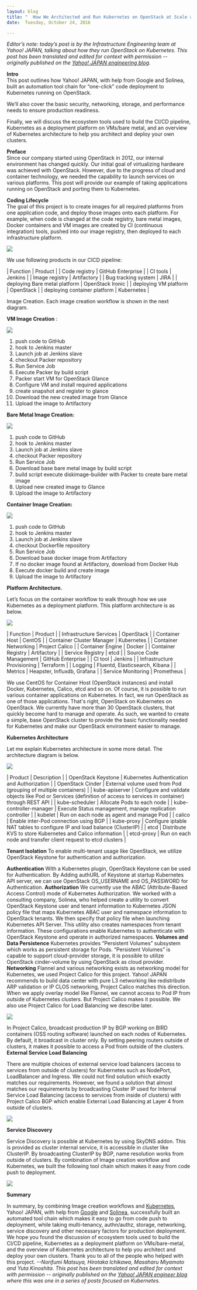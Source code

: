 ```yaml
---
layout: blog
title: "  How We Architected and Run Kubernetes on OpenStack at Scale at Yahoo! JAPAN "
date:  Tuesday, October 24, 2016 

---
```

  
_Editor’s note: today’s post is by the Infrastructure Engineering team at Yahoo! JAPAN, talking about how they run OpenStack on Kubernetes. This post has been translated and edited for context with permission -- originally published on the [Yahoo! JAPAN engineering blog](http://techblog.yahoo.co.jp/infrastructure/os_n_k8s/).&nbsp;_  
  
  
**Intro**  
This post outlines how Yahoo! JAPAN, with help from Google and Solinea, built an automation tool chain for “one-click” code deployment to Kubernetes running on OpenStack.&nbsp;  
  
We’ll also cover the basic security, networking, storage, and performance needs to ensure production readiness.&nbsp;  
  
Finally, we will discuss the ecosystem tools used to build the CI/CD pipeline, Kubernetes as a deployment platform on VMs/bare metal, and an overview of Kubernetes architecture to help you architect and deploy your own clusters.&nbsp;  
  
**Preface**  
Since our company started using OpenStack in 2012, our internal environment has changed quickly. Our initial goal of virtualizing hardware was achieved with OpenStack. However, due to the progress of cloud and container technology, we needed the capability to launch services on various platforms. This post will provide our example of taking applications running on OpenStack and porting them to Kubernetes.  
  
**Coding Lifecycle**  
The goal of this project is to create images for all required platforms from one application code, and deploy those images onto each platform. For example, when code is changed at the code registry, bare metal images, Docker containers and VM images are created by CI (continuous integration) tools, pushed into our image registry, then deployed to each infrastructure platform.  
  
  

 ![](https://lh4.googleusercontent.com/JyXP4-mfmZOznXQekSmHFoZ4iRTGLvSAWI37L4AAYzrstKnDVKIRcPhzqrxU1Cmm9bbqOpF_feXX7xDB-cPmbln6dmQ0VelksMSuZfhOlT0r8466yvUU456_OKyrn4wLphCniJuQ)

  

We use following products in our CICD pipeline:

  
  

| 
Function
 | 
Product
 |
| 
Code registry
 | 
GitHub Enterprise
 |
| 
CI tools
 | 
Jenkins
 |
| 
Image registry
 | 
Artifactory
 |
| 
Bug tracking system
 | 
JIRA
 |
| 
deploying Bare metal platform
 | 
OpenStack Ironic
 |
| 
deploying VM platform
 | 
OpenStack
 |
| 
deploying container platform
 | 
Kubernetes
 |

  

Image Creation. Each image creation workflow is shown in the next diagram.

  

**VM Image Creation** :

  

[![](https://4.bp.blogspot.com/-saBA4FKmJEM/WAppk0keRfI/AAAAAAAAAxM/7Y3uw-H3I0Ae_p6IqUu429pJqtwqTGxIgCLcB/s640/Untitled%2Bdrawing.png)](https://4.bp.blogspot.com/-saBA4FKmJEM/WAppk0keRfI/AAAAAAAAAxM/7Y3uw-H3I0Ae_p6IqUu429pJqtwqTGxIgCLcB/s1600/Untitled%2Bdrawing.png)

  

1. push code to GitHub
2. hook to Jenkins master
3. Launch job at Jenkins slave&nbsp;
4. checkout Packer repository
5. Run Service Job
6. Execute Packer by build script
7. Packer start VM for OpenStack Glance&nbsp;
8. Configure VM and install required applications
9. create snapshot and register to glance
10. Download the new created image from Glance
11. Upload the image to Artifactory

**Bare Metal Image Creation:**

  

[![](https://1.bp.blogspot.com/-0aPKFfhF33k/WApqIabmf1I/AAAAAAAAAxQ/jR33xg1OoMolm9T2Jt3FFixZt6294zUsACLcB/s640/Untitled%2Bdrawing%2B%25281%2529.png)](https://1.bp.blogspot.com/-0aPKFfhF33k/WApqIabmf1I/AAAAAAAAAxQ/jR33xg1OoMolm9T2Jt3FFixZt6294zUsACLcB/s1600/Untitled%2Bdrawing%2B%25281%2529.png)

1. push code to GitHub
2. hook to Jenkins master
3. Launch job at Jenkins slave&nbsp;
4. checkout Packer repository
5. Run Service Job
6. Download base bare metal image by build script
7. build script execute diskimage-builder with Packer to create bare metal image
8. Upload new created image to Glance
9. Upload the image to Artifactory

**Container Image Creation:**

  

[![](https://2.bp.blogspot.com/-5su8_2KmuYw/WApqvvw0k8I/AAAAAAAAAxU/36NZG0lTQ1whl-JcCuKCb-kjuISR-PSGwCLcB/s640/Untitled%2Bdrawing%2B%25282%2529.png)](https://2.bp.blogspot.com/-5su8_2KmuYw/WApqvvw0k8I/AAAAAAAAAxU/36NZG0lTQ1whl-JcCuKCb-kjuISR-PSGwCLcB/s1600/Untitled%2Bdrawing%2B%25282%2529.png)

1. push code to GitHub
2. hook to Jenkins master
3. Launch job at Jenkins slave&nbsp;
4. checkout Dockerfile repository
5. Run Service Job
6. Download base docker image from Artifactory
7. If no docker image found at Artifactory, download from Docker Hub
8. Execute docker build and create image&nbsp;
9. Upload the image to Artifactory

**Platform Architecture.**

  

Let’s focus on the container workflow to walk through how we use Kubernetes as a deployment platform. This platform architecture is as below.  
  

[![](https://2.bp.blogspot.com/-qiqHdUwASOU/WApsUZF7fRI/AAAAAAAAAxc/26b1XqOnybwWiqDoFUXW9QOxoG3ub7nDACLcB/s400/Untitled%2Bdrawing%2B%25284%2529.png)](https://2.bp.blogspot.com/-qiqHdUwASOU/WApsUZF7fRI/AAAAAAAAAxc/26b1XqOnybwWiqDoFUXW9QOxoG3ub7nDACLcB/s1600/Untitled%2Bdrawing%2B%25284%2529.png)

  

  

  

  

  

| 
Function
 | 
Product
 |
| 
Infrastructure Services
 | 
OpenStack
 |
| 
Container Host
 | 
CentOS
 |
| 
Container Cluster Manager
 | 
Kubernetes
 |
| 
Container Networking
 | 
Project Calico
 |
| 
Container Engine
 | 
Docker
 |
| 
Container Registry
 | 
Artifactory
 |
| 
Service Registry
 | 
etcd
 |
| 
Source Code Management
 | 
GitHub Enterprise
 |
| 
CI tool
 | 
Jenkins
 |
| 
Infrastructure Provisioning
 | 
Terraform
 |
| 
Logging
 | 
Fluentd, Elasticsearch, Kibana
 |
| 
Metrics
 | 
Heapster, Influxdb, Grafana
 |
| 
Service Monitoring
 | 
Prometheus
 |

  

We use CentOS for Container Host (OpenStack instances) and install Docker, Kubernetes, Calico, etcd and so on. Of course, it is possible to run various container applications on Kubernetes. In fact, we run OpenStack as one of those applications. That's right, OpenStack on Kubernetes on OpenStack. We currently have more than 30 OpenStack clusters, that quickly become hard to manage and operate. As such, we wanted to create a simple, base OpenStack cluster to provide the basic functionality needed for Kubernetes and make our OpenStack environment easier to manage.

  

**Kubernetes Architecture**

  

Let me explain Kubernetes architecture in some more detail. The architecture diagram is below.

[![](https://s.yimg.jp/images/tecblog/2016-1H/os_n_k8s/kubernetes.png)](https://s.yimg.jp/images/tecblog/2016-1H/os_n_k8s/kubernetes.png)

  
  
  

  

| 
Product
 | 
Description
 |
| 
OpenStack Keystone
 | 
Kubernetes Authentication and Authorization
 |
| 
OpenStack Cinder
 | 
External volume used from Pod (grouping of multiple containers) 
 |
| 
kube-apiserver
 | 
Configure and validate objects like Pod or Services (definition of access to services in container) through REST API 
 |
| 
kube-scheduler
 | 
Allocate Pods to each node
 |
| 
kube-controller-manager
 | 
Execute Status management, manage replication controller
 |
| 
kubelet
 | 
Run on each node as agent and manage Pod
 |
| 
calico
 | 
Enable inter-Pod connection using BGP
 |
| 
kube-proxy
 | 
Configure iptable NAT tables to configure IP and load balance (ClusterIP)
 |
| 
etcd
 | 
Distribute KVS to store Kubernetes and Calico information
 |
| 
etcd-proxy
 | 
Run on each node and transfer client request to etcd clusters
 |

**Tenant Isolation** To enable multi-tenant usage like OpenStack, we utilize OpenStack Keystone for authentication and authorization.  
  
**Authentication** With a Kubernetes plugin, OpenStack Keystone can be used for Authentication. By Adding authURL of Keystone at startup Kubernetes API server, we can use OpenStack OS\_USERNAME and OS\_PASSWORD for Authentication. **Authorization** We currently use the ABAC (Attribute-Based Access Control) mode of Kubernetes Authorization. We worked with a consulting company, Solinea, who helped create a utility to convert OpenStack Keystone user and tenant information to Kubernetes JSON policy file that maps Kubernetes ABAC user and namespace information to OpenStack tenants. We then specify that policy file when launching Kubernetes API Server. This utility also creates namespaces from tenant information. These configurations enable Kubernetes to authenticate with OpenStack Keystone and operate in authorized namespaces. **Volumes and Data Persistence** Kubernetes provides “Persistent Volumes” subsystem which works as persistent storage for Pods. “Persistent Volumes” is capable to support cloud-provider storage, it is possible to utilize OpenStack cinder-volume by using OpenStack as cloud provider. **Networking** Flannel and various networking exists as networking model for Kubernetes, we used Project Calico for this project. Yahoo! JAPAN recommends to build data center with pure L3 networking like redistribute ARP validation or IP CLOS networking, Project Calico matches this direction. When we apply overlay model like Flannel, we cannot access to Pod IP from outside of Kubernetes clusters. But Project Calico makes it possible. We also use Project Calico for Load Balancing we describe later.

  

[![](https://s.yimg.jp/images/tecblog/2016-1H/os_n_k8s/network.png)](https://s.yimg.jp/images/tecblog/2016-1H/os_n_k8s/network.png)

In Project Calico, broadcast production IP by BGP working on BIRD containers (OSS routing software) launched on each nodes of Kubernetes. By default, it broadcast in cluster only. By setting peering routers outside of clusters, it makes it possible to access a Pod from outside of the clusters. **External Service Load Balancing**

There are multiple choices of external service load balancers (access to services from outside of clusters) for Kubernetes such as NodePort, LoadBalancer and Ingress. We could not find solution which exactly matches our requirements. However, we found a solution that almost matches our requirements by broadcasting Cluster IP used for Internal Service Load Balancing (access to services from inside of clusters) with Project Calico BGP which enable External Load Balancing at Layer 4 from outside of clusters.

  

 ![](https://lh3.googleusercontent.com/CsOiOnIOI_EVNmlsasU47LTyY53GZp1br2Ww83dFf8i5IMvO0o84rOhZEIAt9zTskYvsDKO0rjAwa9WZtkeAw8IE6NmzUEktDTAn8TDvQneD5yg_TQWBmg-qwvWyuU9CYLKzUUkA)

**Service Discovery**

Service Discovery is possible at Kubernetes by using SkyDNS addon. This is provided as cluster internal service, it is accessible in cluster like ClusterIP. By broadcasting ClusterIP by BGP, name resolution works from outside of clusters. By combination of Image creation workflow and Kubernetes, we built the following tool chain which makes it easy from code push to deployment.

[![](https://s.yimg.jp/images/tecblog/2016-1H/os_n_k8s/workflow_k8s_all.png)](https://s.yimg.jp/images/tecblog/2016-1H/os_n_k8s/workflow_k8s_all.png)

**Summary**

In summary, by combining Image creation workflows and [Kubernetes](http://www.kubernetes.io/), Yahoo! JAPAN, with help from [Google](https://cloud.google.com/) and [Solinea](http://www.solinea.com/), successfully built an automated tool chain which makes it easy to go from code push to deployment, while taking multi-tenancy, authn/authz, storage, networking, service discovery and other necessary factors for production deployment. We hope you found the discussion of ecosystem tools used to build the CI/CD pipeline, Kubernetes as a deployment platform on VMs/bare-metal, and the overview of Kubernetes architecture to help you architect and deploy your own clusters. Thank you to all of the people who helped with this project. _--Norifumi Matsuya, Hirotaka Ichikawa, Masaharu Miyamoto and Yuta Kinoshita._ _This post has been translated and edited for context with permission -- originally published on the [Yahoo! JAPAN engineer blog](http://techblog.yahoo.co.jp/infrastructure/os_n_k8s/) where this was one in a series of posts focused on Kubernetes._ 

  

